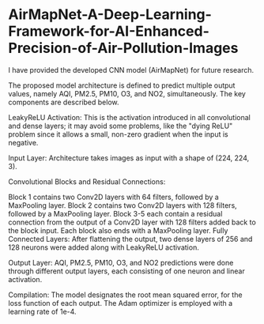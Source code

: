 # AirMapNet-A-Deep-Learning-Framework-for-AI-Enhanced-Precision-of-Air-Pollution-Images
I have provided the developed CNN model (AirMapNet) for future research.

The proposed model architecture is defined to predict multiple output values, namely AQI, PM2.5, PM10, O3, and NO2, simultaneously. The key components are described below.

LeakyReLU Activation: This is the activation introduced in all convolutional and dense layers; it may avoid some problems, like the "dying ReLU" problem since it allows a small, non-zero gradient when the input is negative.

Input Layer: Architecture takes images as input with a shape of (224, 224, 3).

Convolutional Blocks and Residual Connections:

Block 1 contains two Conv2D layers with 64 filters, followed by a MaxPooling layer.
Block 2 contains two Conv2D layers with 128 filters, followed by a MaxPooling layer.
Block 3-5 each contain a residual connection from the output of a Conv2D layer with 128 filters added back to the block input. Each block also ends with a MaxPooling layer.
Fully Connected Layers: After flattening the output, two dense layers of 256 and 128 neurons were added along with LeakyReLU activation.

Output Layer: AQI, PM2.5, PM10, O3, and NO2 predictions were done through different output layers, each consisting of one neuron and linear activation.

Compilation: The model designates the root mean squared error, for the loss function of each output. The Adam optimizer is employed with a learning rate of 1e-4.

